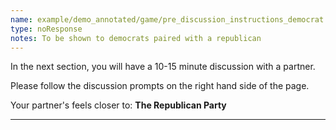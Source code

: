 ```yaml
---
name: example/demo_annotated/game/pre_discussion_instructions_democrat.md
type: noResponse
notes: To be shown to democrats paired with a republican
---
```


In the next section, you will have a 10-15 minute discussion with a partner.

Please follow the discussion prompts on the right hand side of the page.

Your partner's feels closer to: **The Republican Party**

---
